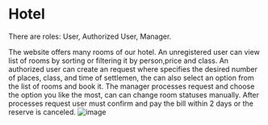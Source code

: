 # Hotel

There are roles: User, Authorized User, Manager.

The website offers many rooms of our hotel. An unregistered user can view list of rooms by sorting or filtering it by person,price and class. An authorized user can create an request where specifies the desired number of places, class, and time of settlemen, the can also select an option from the list of rooms and book it. The manager processes request and choose the option you like the most, can  can change room statuses manually. After processes request user must confirm and pay the bill within 2 days or the reserve is canceled.
![image](https://user-images.githubusercontent.com/77079137/213866003-25a3a1b4-d3ea-4c87-955c-d5ebca7c25a6.png)
